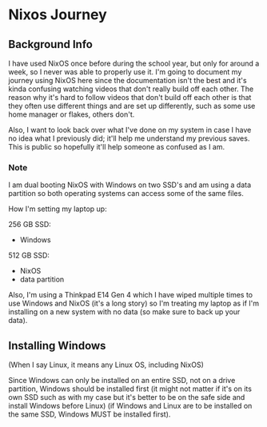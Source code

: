 # Nixos Journey

## Background Info

I have used NixOS once before during the school year, but only for around a week, so I never was able to properly use it. I'm going to document my journey using NixOS here since the documentation isn't the best and it's kinda confusing watching videos that don't really build off each other. The reason why it's hard to follow videos that don't build off each other is that they often use different things and are set up differently, such as some use home manager or flakes, others don't.

Also, I want to look back over what I've done on my system in case I have no idea what I previously did; it'll help me understand my previous saves. This is public so hopefully it'll help someone as confused as I am.

### Note

I am dual booting NixOS with Windows on two SSD's and am using a data partition so both operating systems can access some of the same files. 

How I'm setting my laptop up:

256 GB SSD:
* Windows

512 GB SSD:
* NixOS
* data partition

Also, I'm using a Thinkpad E14 Gen 4 which I have wiped multiple times to use Windows and NixOS (it's a long story) so I'm treating my laptop as if I'm installing on a new system with no data (so make sure to back up your data).

## Installing Windows

(When I say Linux, it means any Linux OS, including NixOS)

Since Windows can only be installed on an entire SSD, not on a drive partition, Windows should be installed first (it might not matter if it's on its own SSD such as with my case but it's better to be on the safe side and install Windows before Linux) (if Windows and Linux are to be installed on the same SSD, Windows MUST be installed first).

